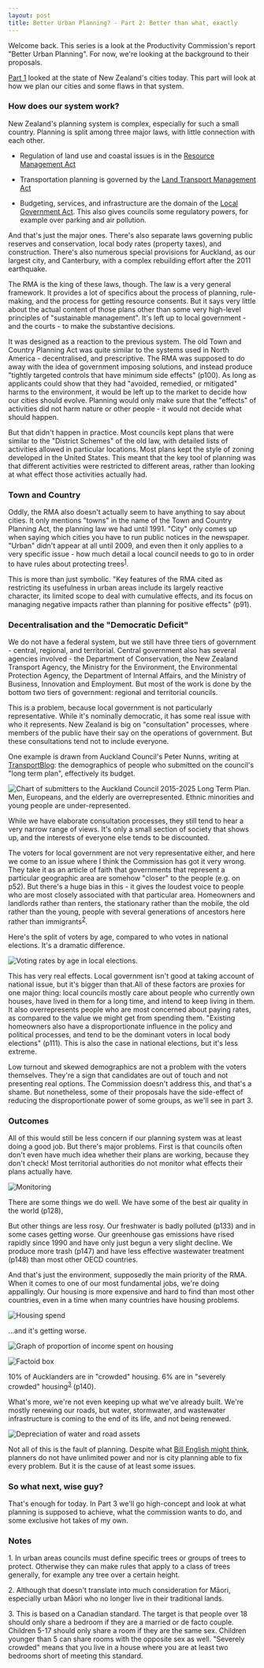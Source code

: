 ```yaml
---
layout: post
title: Better Urban Planning? - Part 2: Better than what, exactly
---
```


Welcome back. This series is a look at the Productivity Commission's report "Better Urban Planning". For now, we're looking at the background to their proposals.

[Part 1](/posts/2016/08/better-urban-planning-part-1) looked at the state of New Zealand's cities today. This part will look at how we plan our cities and some flaws in that system.

### How does our system work?

New Zealand's planning system is complex, especially for such a small country. Planning is split among three major laws, with little connection with each other.

* Regulation of land use and coastal issues is in the [Resource Management Act](http://www.legislation.govt.nz/act/public/1991/0069/latest/DLM230265.html)

* Transportation planning is governed by the [Land Transport Management Act](http://www.legislation.govt.nz/act/public/2003/0118/latest/DLM226230.html)

* Budgeting, services, and infrastructure are the domain of the [Local Government Act](http://www.legislation.govt.nz/act/public/2002/0084/latest/DLM170873.html). This also gives councils some regulatory powers, for example over parking and air pollution.

And that's just the major ones. There's also separate laws governing public reserves and conservation, local body rates (property taxes), and construction. There's also numerous special provisions for Auckland, as our largest city, and Canterbury, with a complex rebuilding effort after the 2011 earthquake.

The RMA is the king of these laws, though. The law is a very general framework. It provides a lot of specifics about the process of planning, rule-making, and the process for getting resource consents. But it says very little about the actual content of those plans other than some very high-level principles of "sustainable management". It's left up to local government - and the courts - to make the substantive decisions.

It was designed as a reaction to the previous system. The old Town and Country Planning Act was quite similar to the systems used in North America - decentralised, and prescriptive. The RMA was supposed to do away with the idea of government imposing solutions, and instead produce "tightly targeted controls that have minimum side effects" (p100). As long as applicants could show that they had "avoided, remedied, or mitigated" harms to the environment, it would be left up to the market to decide how our cities should evolve. Planning would only make sure that the "effects" of activities did not harm nature or other people - it would not decide what should happen.

But that didn't happen in practice. Most councils kept plans that were similar to the "District Schemes" of the old law, with detailed lists of activities allowed in particular locations. Most plans kept the style of zoning developed in the United States. This meant that the key tool of planning was that different activities were restricted to different areas, rather than looking at what effect those activities actually had.

### Town and Country

Oddly, the RMA also doesn't actually seem to have anything to say about cities. It only mentions "towns" in the name of the Town and Country Planning Act, the planning law we had until 1991. "City" only comes up when saying which cities you have to run public notices in the newspaper. "Urban" didn't appear at all until 2009, and even then it only applies to a very specific issue - how much detail a local council needs to go to in order to have rules about protecting trees<sup>[1](#fn1)</sup>.

This is more than just symbolic. "Key features of the RMA cited as restricting its usefulness in urban areas include
its largely reactive character, its limited scope to deal with cumulative effects, and its focus on managing
negative impacts rather than planning for positive effects" (p91).

### Decentralisation and the "Democratic Deficit"

We do not have a federal system, but we still have three tiers of government - central, regional, and territorial. Central government also has several agencies involved - the Department of Conservation, the New Zealand Transport Agency, the Ministry for the Environment, the Environmental Protection Agency, the Department of Internal Affairs, and the Ministry of Business, Innovation and Employment. But most of the work is done by the bottom two tiers of government: regional and territorial councils.

This is a problem, because local government is not particularly representative. While it's nominally democratic, it has some real issue with who it represents. New Zealand is big on "consultation" processes, where members of the public have their say on the operations of government. But these consultations tend not to include everyone.

One example is drawn from Auckland Council's Peter Nunns, writing at [TransportBlog](http://transportblog.co.nz/2016/03/02/the-consultation-problem-who-submits-on-the-plan-repost): the demographics of people who submitted on the council's "long term plan", effectively its budget.

![Chart of submitters to the Auckland Council 2015-2025 Long Term Plan. Men, Europeans, and the elderly are overrepresented. Ethnic minorities and young people are under-represented.](/images/2016/ltp.png)

While we have elaborate consultation processes, they still tend to hear a very narrow range of views. It's only a small section of society that shows up, and the interests of everyone else tends to be discounted.

The voters for local government are not very representative either, and here we come to an issue where I think the Commission has got it very wrong. They take it as an article of faith that governments that represent a particular geographic area are somehow "closer" to the people (e.g. on p52). But there's a huge bias in this - it gives the loudest voice to people who are most closely associated with that particular area. Homeowners and landlords rather than renters, the stationary rather than the mobile, the old rather than the young, people with several generations of ancestors here rather than immigrants<sup>[2](#fn2)</sup>.

Here's the split of voters by age, compared to who votes in national elections. It's a dramatic difference.

![Voting rates by age in local elections.](/images/2016/voting_rates.png)

This has very real effects. Local government isn't good at taking account of national issue, but it's bigger than that.All of these factors are proxies for one major thing: local councils mostly care about people who currently own houses, have lived in them for a long time, and intend to keep living in them. It also overrepresents people who are most concerned about paying rates, as compared to the value we might get from spending them. "Existing homeowners also have a disproportionate influence in the policy and political processes, and tend to be the dominant voters in local body elections" (p111). This is also the case in national elections, but it's less extreme.

Low turnout and skewed demographics are not a problem with the voters themselves. They're a sign that candidates are out of touch and not presenting real options. The Commission doesn't address this, and that's a shame. But nonetheless, some of their proposals have the side-effect of reducing the disproportionate power of some groups, as we'll see in part 3.

### Outcomes

All of this would still be less concern if our planning system was at least doing a good job. But there's major problems. First is that councils often don't even have much idea whether their plans are working, because they don't check! Most territorial authorities do not monitor what effects their plans actually have.

![Monitoring](/images/2016/monitoring.png)

There are some things we do well. We have some of the best air quality in the world (p128), 

But other things are less rosy. Our freshwater is badly polluted (p133) and in some cases getting worse. Our greenhouse gas emissions have rised rapidly since 1990 and have only just begun a very slight decline. We produce more trash (p147) and have less effective wastewater treatment (p148) than most other OECD countries.

And that's just the environment, supposedly the main priority of the RMA. When it comes to one of our most fundamental jobs, we're doing appallingly. Our housing is more expensive and hard to find than most other countries, even in a time when many countries have housing problems.

![Housing spend](/images/2016/disposable_income_housing.png)

...and it's getting worse.

![Graph of proportion of income spent on housing](/images/2016/getting_worse.png)

![Factoid box](/images/2016/factoid.png)

10% of Aucklanders are in "crowded" housing. 6% are in "severely crowded" housing<sup>[3](#fn3)</sup> (p140).

What's more, we're not even keeping up what we've already built. We're mostly renewing our roads, but water, stormwater, and wastewater infrastructure is coming to the end of its life, and not being renewed.

![Depreciation of water and road assets](/images/2016/depeciation.png)

Not all of this is the fault of planning. Despite what [Bill English might think](https://www.hivenews.co.nz/articles/344-english-blames-town-planners-for-any-inequality), planners do not have unlimited power and nor is city planning able to fix every problem. But it is the cause of at least some issues.

### So what next, wise guy?

That's enough for today. In Part 3 we'll go high-concept and look at what planning is supposed to achieve, what the commission wants to do, and some exclusive hot takes of my own.

### Notes

<a name="fn1">1.</a> In urban areas councils must define specific trees or groups of trees to protect. Otherwise they can make rules that apply to a class of trees generally, for example any tree over a certain height. 

<a name="fn2">2.</a> Although that doesn't translate into much consideration for Māori, especially urban Māori who no longer live in their traditional lands.

<a name="fn3">3.</a> This is based on a Canadian standard. The target is that people over 18 should only share a bedroom if they are a married or de facto couple. Children 5-17 should only share a room if they are the same sex. Children younger than 5 can share rooms with the opposite sex as well. "Severely crowded" means that you live in a house where you are at least two bedrooms short of meeting this standard.